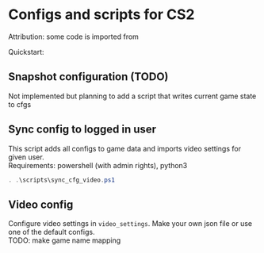 # Configs and scripts for CS2  

Attribution: some code is imported from [](https://github.com/gucu112/cs2-config/)

Quickstart:  

## Snapshot configuration (TODO)  
Not implemented but planning to add a script that writes current game state to cfgs  

## Sync config to logged in user  

This script adds all configs to game data and imports video settings for given user.  
Requirements: powershell (with admin rights), python3  

```powershell
. .\scripts\sync_cfg_video.ps1
```

## Video config  
Configure video settings in `video_settings`. Make your own json file or use one of the default configs.    
TODO: make game name mapping